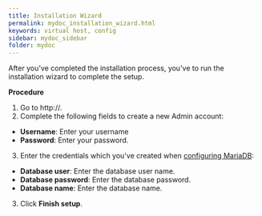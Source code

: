 ```yaml
---
title: Installation Wizard
permalink: mydoc_installation_wizard.html
keywords: virtual host, config
sidebar: mydoc_sidebar
folder: mydoc
---
```



After you've completed the installation process, you've to run the installation wizard to complete the setup.

**Procedure**

1. Go to http://<your-owncloud-domain>.
2. Complete the following fields to create a new Admin account:
* **Username**: Enter your username
* **Password**: Enter your password.
3. Enter the credentials which you've created when [configuring MariaDB](mydoc_configure_database.html):
* **Database user**: Enter the database user name.
* **Database password**: Enter the database password.
* **Database name**: Enter the database name.
3. Click **Finish setup**.